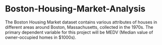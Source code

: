 # Boston-Housing-Market-Analysis
The Boston Housing Market dataset contains various attributes of houses in different areas around Boston, Massachusetts, collected in the 1970s. The primary dependent variable for this project will be MEDV (Median value of owner-occupied homes in $1000s).
